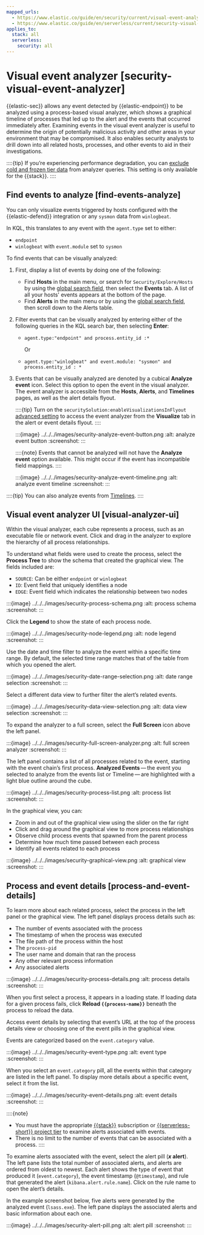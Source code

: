 ```yaml
---
mapped_urls:
  - https://www.elastic.co/guide/en/security/current/visual-event-analyzer.html
  - https://www.elastic.co/guide/en/serverless/current/security-visual-event-analyzer.html
applies_to:
  stack: all
  serverless:
    security: all
---
```


# Visual event analyzer [security-visual-event-analyzer]

{{elastic-sec}} allows any event detected by {{elastic-endpoint}} to be analyzed using a process-based visual analyzer, which shows a graphical timeline of processes that led up to the alert and the events that occurred immediately after. Examining events in the visual event analyzer is useful to determine the origin of potentially malicious activity and other areas in your environment that may be compromised. It also enables security analysts to drill down into all related hosts, processes, and other events to aid in their investigations.

::::{tip}
If you’re experiencing performance degradation, you can [exclude cold and frozen tier data](/solutions/security/get-started/configure-advanced-settings.md#exclude-cold-frozen-tiers) from analyzer queries. This setting is only available for the {{stack}}. 
::::



## Find events to analyze [find-events-analyze]

You can only visualize events triggered by hosts configured with the {{elastic-defend}} integration or any `sysmon` data from `winlogbeat`.

In KQL, this translates to any event with the `agent.type` set to either:

* `endpoint`
* `winlogbeat` with `event.module` set to `sysmon`

To find events that can be visually analyzed:

1. First, display a list of events by doing one of the following:

    * Find **Hosts** in the main menu, or search for `Security/Explore/Hosts` by using the [global search field](/explore-analyze/find-and-organize/find-apps-and-objects.md), then select the **Events** tab. A list of all your hosts' events appears at the bottom of the page.
    * Find **Alerts** in the main menu or by using the [global search field](/explore-analyze/find-and-organize/find-apps-and-objects.md), then scroll down to the Alerts table.

2. Filter events that can be visually analyzed by entering either of the following queries in the KQL search bar, then selecting **Enter**:

    * `agent.type:"endpoint" and process.entity_id :*`

        Or

    * `agent.type:"winlogbeat" and event.module: "sysmon" and process.entity_id : *`

3. Events that can be visually analyzed are denoted by a cubical **Analyze event** icon. Select this option to open the event in the visual analyzer. The event analyzer is accessible from the **Hosts**, **Alerts**, and **Timelines** pages, as well as the alert details flyout.

    ::::{tip}
    Turn on the `securitySolution:enableVisualizationsInFlyout` [advanced setting](/solutions/security/get-started/configure-advanced-settings.md#visualizations-in-flyout) to access the event analyzer from the **Visualize** tab in the alert or event details flyout.
    ::::


    :::{image} ../../../images/security-analyze-event-button.png
    :alt: analyze event button
    :screenshot:
    :::

    ::::{note}
    Events that cannot be analyzed will not have the **Analyze event** option available. This might occur if the event has incompatible field mappings.
    ::::


    :::{image} ../../../images/security-analyze-event-timeline.png
    :alt: analyze event timeline
    :screenshot:
    :::


::::{tip}
You can also analyze events from [Timelines](/solutions/security/investigate/timeline.md).
::::



## Visual event analyzer UI [visual-analyzer-ui]

Within the visual analyzer, each cube represents a process, such as an executable file or network event. Click and drag in the analyzer to explore the hierarchy of all process relationships.

To understand what fields were used to create the process, select the **Process Tree** to show the schema that created the graphical view. The fields included are:

* `SOURCE`: Can be either `endpoint` or `winlogbeat`
* `ID`: Event field that uniquely identifies a node
* `EDGE`: Event field which indicates the relationship between two nodes

:::{image} ../../../images/security-process-schema.png
:alt: process schema
:screenshot:
:::

Click the **Legend** to show the state of each process node.

:::{image} ../../../images/security-node-legend.png
:alt: node legend
:screenshot:
:::

Use the date and time filter to analyze the event within a specific time range. By default, the selected time range matches that of the table from which you opened the alert.

:::{image} ../../../images/security-date-range-selection.png
:alt: date range selection
:screenshot:
:::

Select a different data view to further filter the alert’s related events.

:::{image} ../../../images/security-data-view-selection.png
:alt: data view selection
:screenshot:
:::

To expand the analyzer to a full screen, select the **Full Screen** icon above the left panel.

:::{image} ../../../images/security-full-screen-analyzer.png
:alt: full screen analyzer
:screenshot:
:::

The left panel contains a list of all processes related to the event, starting with the event chain’s first process. **Analyzed Events** — the event you selected to analyze from the events list or Timeline — are highlighted with a light blue outline around the cube.

:::{image} ../../../images/security-process-list.png
:alt: process list
:screenshot:
:::

In the graphical view, you can:

* Zoom in and out of the graphical view using the slider on the far right
* Click and drag around the graphical view to more process relationships
* Observe child process events that spawned from the parent process
* Determine how much time passed between each process
* Identify all events related to each process

:::{image} ../../../images/security-graphical-view.png
:alt: graphical view
:screenshot:
:::


## Process and event details [process-and-event-details]

To learn more about each related process, select the process in the left panel or the graphical view. The left panel displays process details such as:

* The number of events associated with the process
* The timestamp of when the process was executed
* The file path of the process within the host
* The `process-pid`
* The user name and domain that ran the process
* Any other relevant process information
* Any associated alerts

:::{image} ../../../images/security-process-details.png
:alt: process details
:screenshot:
:::

When you first select a process, it appears in a loading state. If loading data for a given process fails, click **Reload `{{process-name}}`** beneath the process to reload the data.

Access event details by selecting that event’s URL at the top of the process details view or choosing one of the event pills in the graphical view.

Events are categorized based on the `event.category` value.

:::{image} ../../../images/security-event-type.png
:alt: event type
:screenshot:
:::

When you select an `event.category` pill, all the events within that category are listed in the left panel. To display more details about a specific event, select it from the list.

:::{image} ../../../images/security-event-details.png
:alt: event details
:screenshot:
:::

::::{note}
- You must have the appropriate [{{stack}}](https://www.elastic.co/pricing) subscription or [{{serverless-short}} project tier](../../../deploy-manage/deploy/elastic-cloud/project-settings.md) to examine alerts associated with events.
- There is no limit to the number of events that can be associated with a process.
::::


To examine alerts associated with the event, select the alert pill (***x* alert**). The left pane lists the total number of associated alerts, and alerts are ordered from oldest to newest. Each alert shows the type of event that produced it (`event.category`), the event timestamp (`@timestamp`), and rule that generated the alert (`kibana.alert.rule.name`). Click on the rule name to open the alert’s details.

In the example screenshot below, five alerts were generated by the analyzed event (`lsass.exe`). The left pane displays the associated alerts and basic information about each one.

:::{image} ../../../images/security-alert-pill.png
:alt: alert pill
:screenshot:
:::
